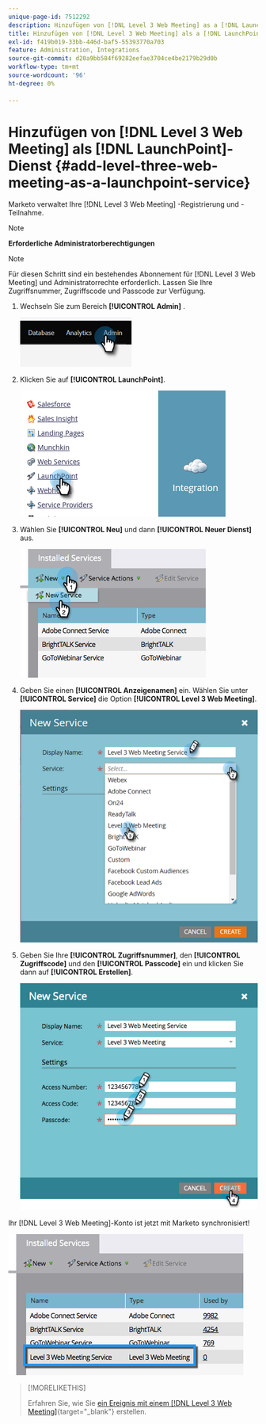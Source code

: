 ```yaml
---
unique-page-id: 7512292
description: Hinzufügen von [!DNL Level 3 Web Meeting] as a [!DNL LaunchPoint] service - Marketo Docs - Produktdokumentation
title: Hinzufügen von [!DNL Level 3 Web Meeting] als a [!DNL LaunchPoint Service]
exl-id: f419b019-33bb-446d-baf5-55393770a703
feature: Administration, Integrations
source-git-commit: d20a9bb584f69282eefae3704ce4be2179b29d0b
workflow-type: tm+mt
source-wordcount: '96'
ht-degree: 0%

---
```


# Hinzufügen von [!DNL Level 3 Web Meeting] als [!DNL LaunchPoint]-Dienst {#add-level-three-web-meeting-as-a-launchpoint-service}

Marketo verwaltet Ihre [!DNL Level 3 Web Meeting] -Registrierung und -Teilnahme.

>[!NOTE]
>
>**Erforderliche Administratorberechtigungen**

>[!NOTE]
>
>Für diesen Schritt sind ein bestehendes Abonnement für [!DNL Level 3 Web Meeting] und Administratorrechte erforderlich. Lassen Sie Ihre Zugriffsnummer, Zugriffscode und Passcode zur Verfügung.

1. Wechseln Sie zum Bereich **[!UICONTROL Admin]** .

   ![](assets/add-level-three-web-meeting-as-a-launchpoint-service-1.png)

1. Klicken Sie auf **[!UICONTROL LaunchPoint]**.

   ![](assets/add-level-three-web-meeting-as-a-launchpoint-service-2.png)

1. Wählen Sie **[!UICONTROL Neu]** und dann **[!UICONTROL Neuer Dienst]** aus.

   ![](assets/add-level-three-web-meeting-as-a-launchpoint-service-3.png)

1. Geben Sie einen **[!UICONTROL Anzeigenamen]** ein. Wählen Sie unter **[!UICONTROL Service]** die Option **[!UICONTROL Level 3 Web Meeting]**.

   ![](assets/add-level-three-web-meeting-as-a-launchpoint-service-4.png)

1. Geben Sie Ihre **[!UICONTROL Zugriffsnummer]**, den **[!UICONTROL Zugriffscode]** und den **[!UICONTROL Passcode]** ein und klicken Sie dann auf **[!UICONTROL Erstellen]**.

   ![](assets/add-level-three-web-meeting-as-a-launchpoint-service-5.png)

Ihr [!DNL Level 3 Web Meeting]-Konto ist jetzt mit Marketo synchronisiert!

![](assets/add-level-three-web-meeting-as-a-launchpoint-service-6.png)

>[!MORELIKETHIS]
>
>Erfahren Sie, wie Sie [ein Ereignis mit einem  [!DNL Level 3 Web Meeting]](/help/marketo/product-docs/demand-generation/events/create-an-event/create-an-event-with-level-3-web-meeting.md){target="_blank"} erstellen.

